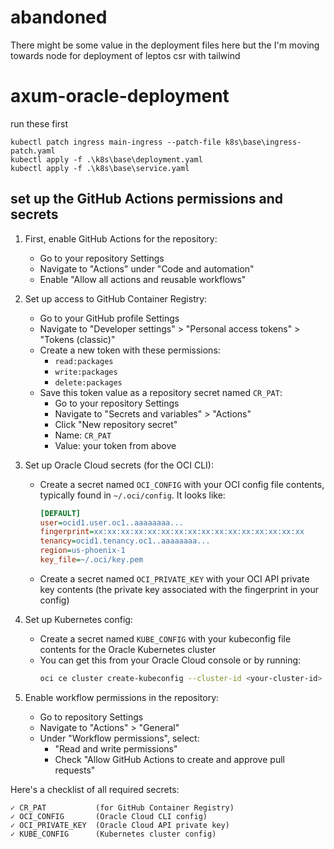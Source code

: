 # abandoned

There might be some value in the deployment files here but the I'm moving towards node for deployment of leptos csr with tailwind

# axum-oracle-deployment
run these first

    kubectl patch ingress main-ingress --patch-file k8s\base\ingress-patch.yaml
    kubectl apply -f .\k8s\base\deployment.yaml
    kubectl apply -f .\k8s\base\service.yaml


## set up the GitHub Actions permissions and secrets

1. First, enable GitHub Actions for the repository:
   - Go to your repository Settings
   - Navigate to "Actions" under "Code and automation"
   - Enable "Allow all actions and reusable workflows"

2. Set up access to GitHub Container Registry:
   - Go to your GitHub profile Settings
   - Navigate to "Developer settings" > "Personal access tokens" > "Tokens (classic)"
   - Create a new token with these permissions:
     - `read:packages`
     - `write:packages`
     - `delete:packages`
   - Save this token value as a repository secret named `CR_PAT`:
     - Go to your repository Settings
     - Navigate to "Secrets and variables" > "Actions"
     - Click "New repository secret"
     - Name: `CR_PAT`
     - Value: your token from above

3. Set up Oracle Cloud secrets (for the OCI CLI):
   - Create a secret named `OCI_CONFIG` with your OCI config file contents, typically found in `~/.oci/config`. It looks like:
     ```ini
     [DEFAULT]
     user=ocid1.user.oc1..aaaaaaaa...
     fingerprint=xx:xx:xx:xx:xx:xx:xx:xx:xx:xx:xx:xx:xx:xx:xx:xx
     tenancy=ocid1.tenancy.oc1..aaaaaaaa...
     region=us-phoenix-1
     key_file=~/.oci/key.pem
     ```
   - Create a secret named `OCI_PRIVATE_KEY` with your OCI API private key contents (the private key associated with the fingerprint in your config)

4. Set up Kubernetes config:
   - Create a secret named `KUBE_CONFIG` with your kubeconfig file contents for the Oracle Kubernetes cluster
   - You can get this from your Oracle Cloud console or by running:
     ```bash
     oci ce cluster create-kubeconfig --cluster-id <your-cluster-id> --file - --token-version 2.0.0
     ```

5. Enable workflow permissions in the repository:
   - Go to repository Settings
   - Navigate to "Actions" > "General"
   - Under "Workflow permissions", select:
     - "Read and write permissions"
     - Check "Allow GitHub Actions to create and approve pull requests"

Here's a checklist of all required secrets:
```
✓ CR_PAT           (for GitHub Container Registry)
✓ OCI_CONFIG       (Oracle Cloud CLI config)
✓ OCI_PRIVATE_KEY  (Oracle Cloud API private key)
✓ KUBE_CONFIG      (Kubernetes cluster config)
```

